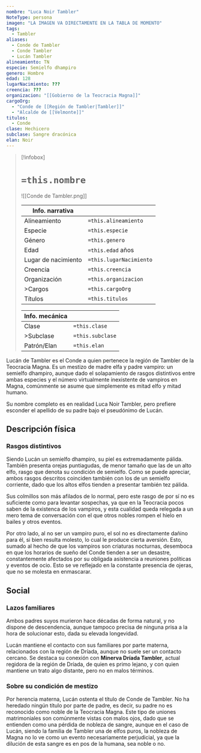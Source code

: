```yaml
---
nombre: "Luca Noir Tambler"
NoteType: persona
imagen: "LA IMAGEN VA DIRECTAMENTE EN LA TABLA DE MOMENTO"
tags:
  - Tambler
aliases:
  - Conde de Tambler
  - Conde Tambler
  - Lucán Tambler
alineamiento: TN
especie: Semielfo dhampiro
genero: Hombre
edad: 128
lugarNacimiento: ???
creencia: ???
organizacion: "[[Gobierno de la Teocracia Magna]]"
cargoOrg:
  - "Conde de [[Región de Tambler|Tambler]]"
  - "Alcalde de [[Velmonte]]"
titulos:
  - Conde
clase: Hechicero
subclase: Sangre dracónica
elan: Noir
---
```


>[!infobox]
># **`=this.nombre`**
> ![[Conde de Tambler.png]]
> 
> | Info. narrativa     ||
>| -------------- | -------------- |
>| Alineamiento  | `=this.alineamiento` |
>| Especie          | `=this.especie` |
>| Género           | `=this.genero` |
>| Edad               | `=this.edad` años |
>| Lugar de nacimiento | `=this.lugarNacimiento` |
>| Creencia         | `=this.creencia` |
>| Organización  | `=this.organizacion` |
>| >Cargos          | `=this.cargoOrg` |
>| Títulos             | `=this.titulos` |
>
> |Info. mecánica ||
> | ----------- | ----------- |
> | Clase          | `=this.clase` |
> |>Subclase   | `=this.subclase` |
> |Patrón/Elan | `=this.elan` |

Lucán de Tambler es el Conde a quien pertenece la región de Tambler de la Teocracia Magna. Es un mestizo de madre elfa y padre vampiro: un semielfo dhampiro, aunque dado el solapamiento de rasgos distintivos entre ambas especies y el número virtualmente inexistente de vampiros en Magna, comúnmente se asume que simplemente es mitad elfo y mitad humano.

Su nombre completo es en realidad Luca Noir Tambler, pero prefiere esconder el apellido de su padre bajo el pseudónimo de Lucán.

## Descripción física

### Rasgos distintivos

Siendo Lucán un semielfo dhampiro, su piel es extremadamente pálida. También presenta orejas puntiagudas, de menor tamaño que las de un alto elfo, rasgo que denota su condición de semielfo. Como se puede apreciar, ambos rasgos descritos coinciden también con los de un semielfo corriente, dado que los altos elfos tienden a presentar también tez pálida.

Sus colmillos son más afilados de lo normal, pero este rasgo de por sí no es suficiente como para levantar sospechas, ya que en la Teocracia pocos saben de la existenca de los vampiros, y esta cualidad queda relegada a un mero tema de conversación con el que otros nobles rompen el hielo en bailes y otros eventos.

Por otro lado, al no ser un vampiro puro, el sol no es directamente dañino para él, si bien resulta molesto, lo cual le produce cierta aversión. Esto, sumado al hecho de que los vampiros son criaturas nocturnas, desemboca en que los horarios de sueño del Conde tienden a ser un desastre, constantemente afectados por su obligada asistencia a reuniones políticas y eventos de ocio. Esto se ve reflejado en la constante presencia de ojeras, que no se molesta en enmascarar.

## Social

### Lazos familiares

Ambos padres suyos murieron hace décadas de forma natural, y no dispone de descendencia, aunque tampoco precisa de ninguna prisa a la hora de solucionar esto, dada su elevada longevidad.

Lucán mantiene el contacto con sus familiares por parte materna, relacionados con la región de Dríada, aunque no suele ser un contacto cercano. Se destaca su conexión con **Minerva Dríada Tambler**, actual regidora de la región de Dríada, de quien es primo lejano, y con quien mantiene un trato algo distante, pero no en malos términos.

### Sobre su condición de mestizo

Por herencia materna, Lucán ostenta el título de Conde de Tambler. No ha heredado ningún título por parte de padre, es decir, su padre no es reconocido como noble de la Teocracia Magna. Este tipo de uniones matrimoniales son comúnmente vistas con malos ojos, dado que se entienden como una pérdida de nobleza de sangre, aunque en el caso de Lucán, siendo la familia de Tambler una de elfos puros, la nobleza de Magna no lo ve como un evento necesariamente perjudicial, ya que la dilución de esta sangre es en pos de la humana, sea noble o no.